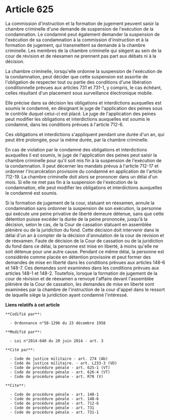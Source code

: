 # Article 625

La commission d'instruction et la formation de jugement peuvent saisir la chambre criminelle d'une demande de suspension de
l'exécution de la condamnation. Le condamné peut également demander la suspension de l'exécution de sa condamnation à la
commission d'instruction et à la formation de jugement, qui transmettent sa demande à la chambre criminelle. Les membres de
la chambre criminelle qui siègent au sein de la cour de révision et de réexamen ne prennent pas part aux débats ni à la
décision. 

La chambre criminelle, lorsqu'elle ordonne la suspension de l'exécution de la condamnation, peut décider que cette suspension
est assortie de l'obligation de respecter tout ou partie des conditions d'une libération conditionnelle prévues aux articles
731 et 731-1, y compris, le cas échéant, celles résultant d'un placement sous surveillance électronique mobile. 

Elle précise dans sa décision les obligations et interdictions auxquelles est soumis le condamné, en désignant le juge de
l'application des peines sous le contrôle duquel celui-ci est placé. Le juge de l'application des peines peut modifier les
obligations et interdictions auxquelles est soumis le condamné, dans les conditions prévues à l'article 712-6. 

Ces obligations et interdictions s'appliquent pendant une durée d'un an, qui peut être prolongée, pour la même durée, par la
chambre criminelle. 

En cas de violation par le condamné des obligations et interdictions auxquelles il est soumis, le juge de l'application des
peines peut saisir la chambre criminelle pour qu'il soit mis fin à la suspension de l'exécution de la condamnation. Il peut
décerner les mandats prévus à l'article 712-17 et ordonner l'incarcération provisoire du condamné en application de l'article
712-19. La chambre criminelle doit alors se prononcer dans un délai d'un mois. Si elle ne met pas fin à la suspension de
l'exécution de la condamnation, elle peut modifier les obligations et interdictions auxquelles le condamné est soumis. 

Si la formation de jugement de la cour, statuant en réexamen, annule la condamnation sans ordonner la suspension de son
exécution, la personne qui exécute une peine privative de liberté demeure détenue, sans que cette détention puisse excéder la
durée de la peine prononcée, jusqu'à la décision, selon le cas, de la Cour de cassation statuant en assemblée plénière ou de
la juridiction du fond. Cette décision doit intervenir dans le délai d'un an à compter de la décision d'annulation de la cour
de révision et de réexamen. Faute de décision de la Cour de cassation ou de la juridiction du fond dans ce délai, la personne
est mise en liberté, à moins qu'elle ne soit détenue pour une autre cause. Pendant ce même délai, la personne est considérée
comme placée en détention provisoire et peut former des demandes de mise en liberté dans les conditions prévues aux articles
148-6 et 148-7. Ces demandes sont examinées dans les conditions prévues aux articles 148-1 et 148-2. Toutefois, lorsque la
formation de jugement de la cour de révision et de réexamen a renvoyé l'affaire devant l'assemblée plénière de la Cour de
cassation, les demandes de mise en liberté sont examinées par la chambre de l'instruction de la cour d'appel dans le ressort
de laquelle siège la juridiction ayant condamné l'intéressé.

**Liens relatifs à cet article**

	**Codifié par**:

	  - Ordonnance n°58-1296 du 23 décembre 1958

	**Modifié par**:

	  - Loi n°2014-640 du 20 juin 2014 - art. 3

	**Cité par**:

	  - Code de justice militaire - art. 274 (Ab)
	  - Code de justice militaire. - art. L233-3 (VD)
	  - Code de procédure pénale - art. 625-1 (VT)
	  - Code de procédure pénale - art. 626-4 (VT)
	  - Code de procédure pénale - art. R70 (V)

	**Cite**:

	  - Code de procédure pénale - art. 148-1
	  - Code de procédure pénale - art. 148-6
	  - Code de procédure pénale - art. 712-6
	  - Code de procédure pénale - art. 731
	  - Code de procédure pénale - art. 731-1
